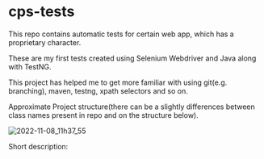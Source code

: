 # cps-tests
This repo contains automatic tests for certain web app, which has a proprietary character. 

These are my first tests created using Selenium Webdriver and Java along with TestNG. 

This project has helped me to get more familiar with using git(e.g. branching), maven, testng, xpath selectors and so on. 

Approximate Project structure(there can be a slightly differences between class names present in repo and on the structure below). 

![2022-11-08_11h37_55](https://user-images.githubusercontent.com/99602564/200543101-2411bf1d-cfcc-4f0f-b241-9bbbe4c26e45.png)

Short description: 
